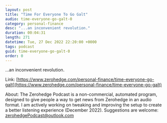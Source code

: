 ```yaml
---
layout: post
title: "Time For Everyone To Go Galt"
audio: time-everyone-go-galt-0
category: personal-finance
desc: "...an inconvenient revolution."
duration: 00:04:31
length: 271
datetime: Tue, 27 Dec 2022 22:20:00 +0000
tags: podcast
guid: time-everyone-go-galt-0
order: 0
---
```

...an inconvenient revolution.

Link: [https://www.zerohedge.com/personal-finance/time-everyone-go-galt](https://www.zerohedge.com/personal-finance/time-everyone-go-galt)

About: The Zerohedge Podcast is a non-commercial, automated program, designed to give people a way to get news from Zerohedge in an audio format.  I am actively working on tweaking and improving the setup to create a better listening experience (December 2022).  Suggestions are welcome: [zerohedgePodcast@outlook.com](mailto:zerohedgePodcast@outlook.com)
